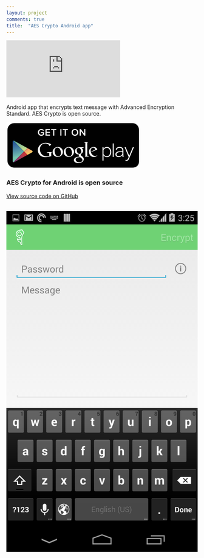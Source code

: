 ```yaml
---
layout: project
comments: true
title:  "AES Crypto Android app"
---
```


<div class='embed-container'><iframe src='http://www.youtube.com/embed/QIJm3mY9hEY?rel=0' frameborder='0' allowfullscreen></iframe></div>

Android app that encrypts text message with Advanced Encryption Standard. AES Crypto is open source.

<a href='https://play.google.com/store/apps/details?id=com.evgenii.aescrypto' title='Get it on Google Play'><img src='/image/logos/google_play_badge.png' alt='Get it on Google Play' class='AppStoreBadge'></a>

### AES Crypto for Android is open source

<a href='https://github.com/evgenyneu/aes-crypto-android' title='View source on GitHub'>View source code on GitHub</a>

<br>

<img src='/image/projects/2014_05_aes_crypto_for_android.png' title='AES Crypto Android' class='isMax100PercentWide hasBorderShade90'>